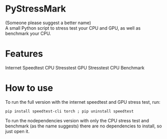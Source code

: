 # PyStressMark
(Someone please suggest a better name)      
A small Python script to stress test your CPU and GPU, as well as benchmark your CPU.

# Features
Internet Speedtest
CPU Stresstest
GPU Stresstest
CPU Benchmark

# How to use
To run the full version with the internet speedtest and GPU stress test, run:
```
pip install speedtest-cli torch ; pip uninstall speedtest
```
To run the nodependencies version with only the CPU stress test and benchmark (as the name suggests) there are no dependencies to install, so just open it.

